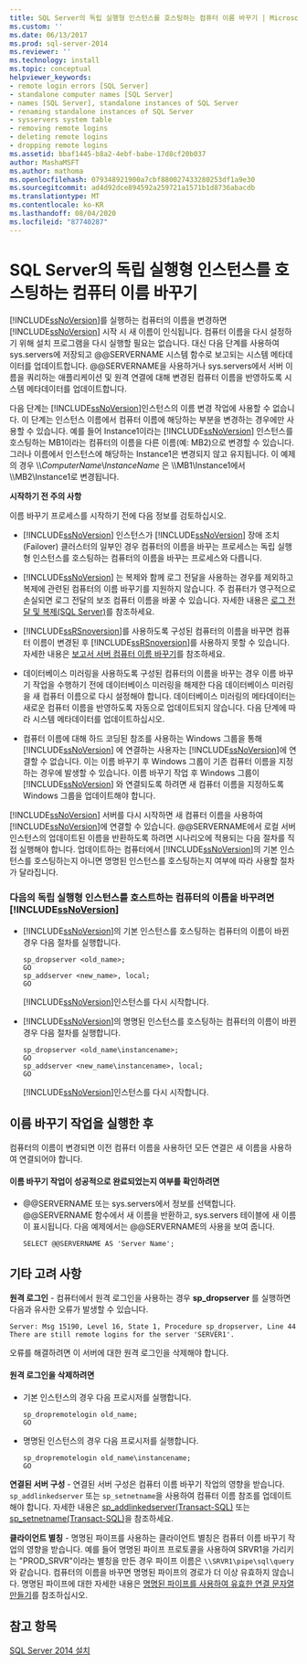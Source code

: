 ```yaml
---
title: SQL Server의 독립 실행형 인스턴스를 호스팅하는 컴퓨터 이름 바꾸기 | Microsoft Docs
ms.custom: ''
ms.date: 06/13/2017
ms.prod: sql-server-2014
ms.reviewer: ''
ms.technology: install
ms.topic: conceptual
helpviewer_keywords:
- remote login errors [SQL Server]
- standalone computer names [SQL Server]
- names [SQL Server], standalone instances of SQL Server
- renaming standalone instances of SQL Server
- sysservers system table
- removing remote logins
- deleting remote logins
- dropping remote logins
ms.assetid: bbaf1445-b8a2-4ebf-babe-17d8cf20b037
author: MashaMSFT
ms.author: mathoma
ms.openlocfilehash: 079348921900a7cbf880027433280253df1a9e30
ms.sourcegitcommit: ad4d92dce894592a259721a1571b1d8736abacdb
ms.translationtype: MT
ms.contentlocale: ko-KR
ms.lasthandoff: 08/04/2020
ms.locfileid: "87740287"
---
```

# <a name="rename-a-computer-that-hosts-a-stand-alone-instance-of-sql-server"></a>SQL Server의 독립 실행형 인스턴스를 호스팅하는 컴퓨터 이름 바꾸기
  [!INCLUDE[ssNoVersion](../../includes/ssnoversion-md.md)]를 실행하는 컴퓨터의 이름을 변경하면 [!INCLUDE[ssNoVersion](../../includes/ssnoversion-md.md)] 시작 시 새 이름이 인식됩니다. 컴퓨터 이름을 다시 설정하기 위해 설치 프로그램을 다시 실행할 필요는 없습니다. 대신 다음 단계를 사용하여 sys.servers에 저장되고 @@SERVERNAME 시스템 함수로 보고되는 시스템 메타데이터를 업데이트합니다. @@SERVERNAME을 사용하거나 sys.servers에서 서버 이름을 쿼리하는 애플리케이션 및 원격 연결에 대해 변경된 컴퓨터 이름을 반영하도록 시스템 메타데이터를 업데이트합니다.  
  
 다음 단계는 [!INCLUDE[ssNoVersion](../../includes/ssnoversion-md.md)]인스턴스의 이름 변경 작업에 사용할 수 없습니다. 이 단계는 인스턴스 이름에서 컴퓨터 이름에 해당하는 부분을 변경하는 경우에만 사용할 수 있습니다. 예를 들어 Instance1이라는 [!INCLUDE[ssNoVersion](../../includes/ssnoversion-md.md)] 인스턴스를 호스팅하는 MB1이라는 컴퓨터의 이름을 다른 이름(예: MB2)으로 변경할 수 있습니다. 그러나 이름에서 인스턴스에 해당하는 Instance1은 변경되지 않고 유지됩니다. 이 예제의 경우 \\\\*ComputerName*\\*InstanceName* 은 \\\MB1\Instance1에서 \\\MB2\Instance1로 변경됩니다.  
  
 **시작하기 전 주의 사항**  
  
 이름 바꾸기 프로세스를 시작하기 전에 다음 정보를 검토하십시오.  
  
-   [!INCLUDE[ssNoVersion](../../includes/ssnoversion-md.md)] 인스턴스가 [!INCLUDE[ssNoVersion](../../includes/ssnoversion-md.md)] 장애 조치(Failover) 클러스터의 일부인 경우 컴퓨터의 이름을 바꾸는 프로세스는 독립 실행형 인스턴스를 호스팅하는 컴퓨터의 이름을 바꾸는 프로세스와 다릅니다.  
  
-   [!INCLUDE[ssNoVersion](../../includes/ssnoversion-md.md)] 는 복제와 함께 로그 전달을 사용하는 경우를 제외하고 복제에 관련된 컴퓨터의 이름 바꾸기를 지원하지 않습니다. 주 컴퓨터가 영구적으로 손실되면 로그 전달의 보조 컴퓨터 이름을 바꿀 수 있습니다. 자세한 내용은 [로그 전달 및 복제&#40;SQL Server&#41;](../log-shipping/log-shipping-and-replication-sql-server.md)를 참조하세요.  
  
-   [!INCLUDE[ssRSnoversion](../../includes/ssrsnoversion-md.md)]를 사용하도록 구성된 컴퓨터의 이름을 바꾸면 컴퓨터 이름이 변경된 후 [!INCLUDE[ssRSnoversion](../../includes/ssrsnoversion-md.md)]를 사용하지 못할 수 있습니다. 자세한 내용은 [보고서 서버 컴퓨터 이름 바꾸기](../../reporting-services/report-server/rename-a-report-server-computer.md)를 참조하세요.  
  
-   데이터베이스 미러링을 사용하도록 구성된 컴퓨터의 이름을 바꾸는 경우 이름 바꾸기 작업을 수행하기 전에 데이터베이스 미러링을 해제한 다음 데이터베이스 미러링을 새 컴퓨터 이름으로 다시 설정해야 합니다. 데이터베이스 미러링의 메타데이터는 새로운 컴퓨터 이름을 반영하도록 자동으로 업데이트되지 않습니다. 다음 단계에 따라 시스템 메타데이터를 업데이트하십시오.  
  
-   컴퓨터 이름에 대해 하드 코딩된 참조를 사용하는 Windows 그룹을 통해 [!INCLUDE[ssNoVersion](../../includes/ssnoversion-md.md)] 에 연결하는 사용자는 [!INCLUDE[ssNoVersion](../../includes/ssnoversion-md.md)]에 연결할 수 없습니다. 이는 이름 바꾸기 후 Windows 그룹이 기존 컴퓨터 이름을 지정하는 경우에 발생할 수 있습니다. 이름 바꾸기 작업 후 Windows 그룹이 [!INCLUDE[ssNoVersion](../../includes/ssnoversion-md.md)] 와 연결되도록 하려면 새 컴퓨터 이름을 지정하도록 Windows 그룹을 업데이트해야 합니다.  
  
 [!INCLUDE[ssNoVersion](../../includes/ssnoversion-md.md)] 서버를 다시 시작하면 새 컴퓨터 이름을 사용하여 [!INCLUDE[ssNoVersion](../../includes/ssnoversion-md.md)]에 연결할 수 있습니다. @@SERVERNAME에서 로컬 서버 인스턴스의 업데이트된 이름을 반환하도록 하려면 시나리오에 적용되는 다음 절차를 직접 실행해야 합니다. 업데이트하는 컴퓨터에서 [!INCLUDE[ssNoVersion](../../includes/ssnoversion-md.md)]의 기본 인스턴스를 호스팅하는지 아니면 명명된 인스턴스를 호스팅하는지 여부에 따라 사용할 절차가 달라집니다.  
  
### <a name="to-rename-a-computer-that-hosts-a-stand-alone-instance-of-ssnoversion"></a>다음의 독립 실행형 인스턴스를 호스트하는 컴퓨터의 이름을 바꾸려면 [!INCLUDE[ssNoVersion](../../includes/ssnoversion-md.md)]  
  
-   [!INCLUDE[ssNoVersion](../../includes/ssnoversion-md.md)]의 기본 인스턴스를 호스팅하는 컴퓨터의 이름이 바뀐 경우 다음 절차를 실행합니다.  
  
    ```  
    sp_dropserver <old_name>;  
    GO  
    sp_addserver <new_name>, local;  
    GO  
    ```  
  
     [!INCLUDE[ssNoVersion](../../includes/ssnoversion-md.md)]인스턴스를 다시 시작합니다.  
  
-   [!INCLUDE[ssNoVersion](../../includes/ssnoversion-md.md)]의 명명된 인스턴스를 호스팅하는 컴퓨터의 이름이 바뀐 경우 다음 절차를 실행합니다.  
  
    ```  
    sp_dropserver <old_name\instancename>;  
    GO  
    sp_addserver <new_name\instancename>, local;  
    GO  
    ```  
  
     [!INCLUDE[ssNoVersion](../../includes/ssnoversion-md.md)]인스턴스를 다시 시작합니다.  
  
## <a name="after-the-renaming-operation"></a>이름 바꾸기 작업을 실행한 후  
 컴퓨터의 이름이 변경되면 이전 컴퓨터 이름을 사용하던 모든 연결은 새 이름을 사용하여 연결되어야 합니다.  
  
#### <a name="to-verify-that-the-renaming-operation-has-completed-successfully"></a>이름 바꾸기 작업이 성공적으로 완료되었는지 여부를 확인하려면  
  
-   @@SERVERNAME 또는 sys.servers에서 정보를 선택합니다. @@SERVERNAME 함수에서 새 이름을 반환하고, sys.servers 테이블에 새 이름이 표시됩니다. 다음 예제에서는 @@SERVERNAME의 사용을 보여 줍니다.  
  
    ```  
    SELECT @@SERVERNAME AS 'Server Name';  
    ```  
  
## <a name="additional-considerations"></a>기타 고려 사항  
 **원격 로그인** - 컴퓨터에서 원격 로그인을 사용하는 경우 **sp_dropserver** 를 실행하면 다음과 유사한 오류가 발생할 수 있습니다.  
  
 `Server: Msg 15190, Level 16, State 1, Procedure sp_dropserver, Line 44 There are still remote logins for the server 'SERVER1'.`  
  
 오류를 해결하려면 이 서버에 대한 원격 로그인을 삭제해야 합니다.  
  
#### <a name="to-drop-remote-logins"></a>원격 로그인을 삭제하려면  
  
-   기본 인스턴스의 경우 다음 프로시저를 실행합니다.  
  
    ```  
    sp_dropremotelogin old_name;  
    GO  
    ```  
  
-   명명된 인스턴스의 경우 다음 프로시저를 실행합니다.  
  
    ```  
    sp_dropremotelogin old_name\instancename;  
    GO  
    ```  
  
 **연결된 서버 구성** - 연결된 서버 구성은 컴퓨터 이름 바꾸기 작업의 영향을 받습니다. `sp_addlinkedserver` 또는 `sp_setnetname`을 사용하여 컴퓨터 이름 참조를 업데이트해야 합니다. 자세한 내용은 [sp_addlinkedserver&#40;Transact-SQL&#41;](/sql/relational-databases/system-stored-procedures/sp-addlinkedserver-transact-sql) 또는 [sp_setnetname&#40;Transact-SQL&#41;](/sql/relational-databases/system-stored-procedures/sp-setnetname-transact-sql)을 참조하세요.  
  
 **클라이언트 별칭** - 명명된 파이프를 사용하는 클라이언트 별칭은 컴퓨터 이름 바꾸기 작업의 영향을 받습니다. 예를 들어 명명된 파이프 프로토콜을 사용하여 SRVR1을 가리키는 "PROD_SRVR"이라는 별칭을 만든 경우 파이프 이름은 `\\SRVR1\pipe\sql\query`와 같습니다. 컴퓨터의 이름을 바꾸면 명명된 파이프의 경로가 더 이상 유효하지 않습니다. 명명된 파이프에 대한 자세한 내용은 [명명된 파이프를 사용하여 유효한 연결 문자열 만들기](https://go.microsoft.com/fwlink/?LinkId=111063)를 참조하십시오.  
  
## <a name="see-also"></a>참고 항목  
 [SQL Server 2014 설치](../../database-engine/install-windows/install-sql-server.md)  
  
  
